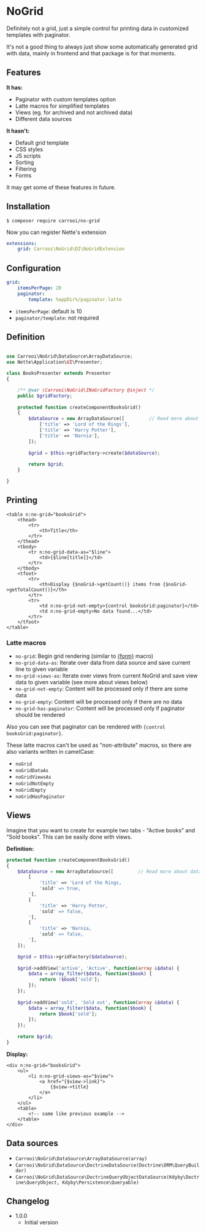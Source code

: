 # NoGrid

Definitely not a grid, just a simple control for printing data in customized templates with paginator.

It's not a good thing to always just show some automatically generated grid with data, mainly in frontend and that 
package is for that moments.

## Features

**It has:**

* Paginator with custom templates option
* Latte macros for simplified templates
* Views (eg. for archived and not archived data)
* Different data sources

**It hasn't:**

* Default grid template
* CSS styles
* JS scripts
* Sorting
* Filtering
* Forms

It may get some of these features in future.

## Installation

```
$ composer require carrooi/no-grid
```

Now you can register Nette's extension

```yaml
extensions:
	grid: Carrooi\NoGrid\DI\NoGridExtension
```

## Configuration

```yaml
grid:
	itemsPerPage: 20
	paginator:
		template: %appDir%/paginator.latte
```

* `itemsPerPage`: default is 10
* `paginator/template`: not required

## Definition

```php

use Carrooi\NoGrid\DataSource\ArrayDataSource;
use Nette\Application\UI\Presenter;

class BooksPresenter extends Presenter
{

	/** @var \Carrooi\NoGrid\INoGridFactory @inject */
	public $gridFactory;
	
	protected function createComponentBooksGrid()
	{
		$dataSource = new ArrayDataSource([			// Read more about data sources below
			['title' => 'Lord of the Rings'],
			['title' => 'Harry Potter'],
			['title' => 'Narnia'],
		]);
	
		$grid = $this->gridFactory->create($dataSource);
		
		return $grid;
	}

}
```

## Printing

```smarty
<table n:no-grid="booksGrid">
	<thead>
		<tr>
			<th>Title</th>
		</tr>
	</thead>
	<tbody>
		<tr n:no-grid-data-as="$line">
			<td>{$line[title]}</td>
		</tr>
	</tbody>
	<tfoot>
		<tr>
			<th>Display {$noGrid->getCount()} items from {$noGrid->getTotalCount()}</th>
		</tr>
		<tr>
			<td n:no-grid-not-empty>{control booksGrid:paginator}</td>
			<td n:no-grid-empty>No data found...</td>
		</tr>
	</tfoot>
</table>
```

### Latte macros

* `no-grid`: Begin grid rendering (similar to [{form}](http://doc.nette.org/cs/2.3/forms#toc-manualni-vykreslovani) macro)
* `no-grid-data-as`: Iterate over data from data source and save current line to given variable
* `no-grid-views-as`: Iterate over views from current NoGrid and save view data to given variable (see more about views below)
* `no-grid-not-empty`: Content will be processed only if there are some data
* `no-grid-empty`: Content will be processed only if there are no data
* `no-grid-has-paginator`: Content will be processed only if paginator should be rendered

Also you can see that paginator can be rendered with `{control booksGrid:paginator}`.

These latte macros can't be used as "non-attribute" macros, so there are also variants written in camelCase:

* `noGrid`
* `noGridDataAs`
* `noGridViewsAs`
* `noGridNotEmpty`
* `noGridEmpty`
* `noGridHasPaginator`

## Views

Imagine that you want to create for example two tabs - "Active books" and "Sold books". This can be easily done with 
views.

**Definition:**

```php
protected function createComponentBooksGrid()
{
	$dataSource = new ArrayDataSource([			// Read more about data sources below
		[
			'title' => 'Lord of the Rings,
			'sold' => true,
		'],
		[
			'title' => 'Harry Potter,
			'sold' => false,
		'],
		[
			'title' => 'Narnia,
			'sold' => false,
		'],
	]);

	$grid = $this->gridFactory($dataSource);
	
	$grid->addView('active', 'Active', function(array &$data) {
		$data = array_filter($data, function($book) {
			return !$book['sold'];
		});
	});
	
	$grid->addView('sold', 'Sold out', function(array &$data) {
		$data = array_filter($data, function($book) {
			return $book['sold'];
		});
	});
	
	return $grid;
}
```

**Display:**

```smarty
<div n:no-grid="booksGrid">
	<ul>
		<li n:no-grid-views-as="$view">
			<a href="{$view->link}">
				{$view->title}
			</a>
		</li>
	</ul>
	<table>
		<!-- same like previous example -->
	</table>
</div>
```

## Data sources

* `Carrooi\NoGrid\DataSource\ArrayDataSource(array)`
* `Carrooi\NoGrid\DataSource\DoctrineDataSource(Doctrine\ORM\QueryBuilder)`
* `Carrooi\NoGrid\DataSource\DoctrineQueryObjectDataSource(Kdyby\Doctrine\QueryObject, Kdyby\Persistence\Queryable)`

## Changelog

* 1.0.0
	+ Initial version
